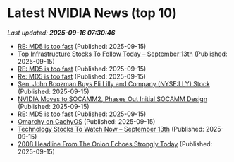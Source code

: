 # Latest NVIDIA News (top 10)
_Last updated: **2025-09-16 07:30:46**_

- [RE: MD5 is too fast](https://seclists.org/nanog/2025/Sep/163) (Published: 2025-09-15)
- [Top Infrastructure Stocks To Follow Today – September 13th](https://www.etfdailynews.com/2025/09/15/top-infrastructure-stocks-to-follow-today-september-13th/) (Published: 2025-09-15)
- [RE: MD5 is too fast](https://seclists.org/nanog/2025/Sep/161) (Published: 2025-09-15)
- [Re: MD5 is too fast](https://seclists.org/nanog/2025/Sep/159) (Published: 2025-09-15)
- [Sen. John Boozman Buys Eli Lilly and Company (NYSE:LLY) Stock](https://www.etfdailynews.com/2025/09/15/sen-john-boozman-buys-eli-lilly-and-company-nyselly-stock/) (Published: 2025-09-15)
- [NVIDIA Moves to SOCAMM2, Phases Out Initial SOCAMM Design](https://www.techpowerup.com/341002/nvidia-moves-to-socamm2-phases-out-initial-socamm-design) (Published: 2025-09-15)
- [RE: MD5 is too fast](https://seclists.org/nanog/2025/Sep/158) (Published: 2025-09-15)
- [Omarchy on CachyOS](https://github.com/mroboff/omarchy-on-cachyos) (Published: 2025-09-15)
- [Technology Stocks To Watch Now – September 13th](https://www.etfdailynews.com/2025/09/15/technology-stocks-to-watch-now-september-13th/) (Published: 2025-09-15)
- [2008 Headline From The Onion Echoes Strongly Today](https://cleantechnica.com/2025/09/15/2008-headline-from-the-onion-echoes-strongly-today/) (Published: 2025-09-15)
